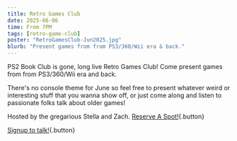 ```yaml
---
title: Retro Games Club
date: 2025-06-06
time: From 7PM
tags: [retro-game-club]
poster: "RetroGamesClub-Jun2025.jpg"
blurb: "Present games from from PS3/360/Wii era & back."
---
```


PS2 Book Club is gone, long live Retro Games Club! Come present games from from PS3/360/Wii era and back.

There's no console theme for June so feel free to present whatever weird or interesting stuff that you wanna show off, or just come along and listen to passionate folks talk about older games!

Hosted by the gregarious Stella and Zach.
[Reserve A Spot!](https://events.humanitix.com/retro-games-club){.button}

[Signup to talk!](https://forms.gle/TaNh2JhfwrDKvScw6){.button}
